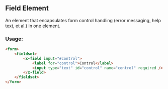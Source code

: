 ## Field Element

An element that encapsulates form control handling (error messaging, help text, et al.) in one element.

### Usage:

```html
<form>
    <fieldset>
        <x-field input="#control">
            <label for="control">Control</label>
            <input type="text" id="control" name="control" required />
        </x-field>
    </fieldset>
</form>
```
